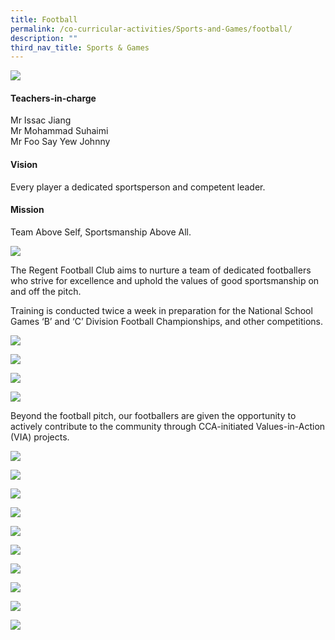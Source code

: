 ```yaml
---
title: Football
permalink: /co-curricular-activities/Sports-and-Games/football/
description: ""
third_nav_title: Sports & Games
---
```

![](/images/CCA/Football/FTBLBanner%20-%202023.jpg)

#### Teachers-in-charge  
Mr Issac Jiang  
Mr Mohammad Suhaimi  
Mr Foo Say Yew Johnny

#### Vision
Every player a dedicated sportsperson and competent leader.

#### Mission  
Team Above Self, Sportsmanship Above All.

![](/images/Football-Formal-1024x683.jpg)

The Regent Football Club aims to nurture a team of dedicated footballers who strive for excellence and uphold the values of good sportsmanship on and off the pitch.  

Training is conducted twice a week in preparation for the National School Games ‘B’ and ‘C’ Division Football Championships, and other competitions.

![](/images/Training-Session-scaled.jpg)

![](/images/217291211_4294225743967063_762331227174802802_n.jpg)

![](/images/Fitness-Training-scaled.jpg)

![](/images/216070982_4294225770633727_3633722409934988182_n.jpg)


Beyond the football pitch, our footballers are given the opportunity to actively contribute to the community through CCA-initiated Values-in-Action (VIA) projects.

![](/images/Football-Fun-scaled.jpg)

![](/images/B-_-C-Boys-_-Teachers--scaled.jpg)

![](/images/B-Boys--1024x768.jpg)

![](/images/B-Boys-and-Teachers--1024x768.jpg)

![](/images/B-Division-Team-2020-1024x768.jpg)

![](/images/Coach-Pep-Talk-scaled.jpg)

![](/images/Fitness-Training-scaled.jpg)

![](/images/Listening-to-Coach--scaled.jpg)

![](/images/Training-Session1-scaled.jpg)

![](/images/Training-Session2-scaled.jpg)
